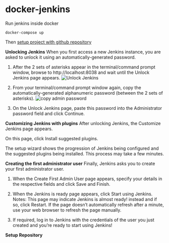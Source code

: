 # docker-jenkins
Run jenkins inside docker

```
docker-compose up
```

Then [setup project with github repository](https://jenkins.io/doc/tutorials/build-a-node-js-and-react-app-with-npm/#setup-wizard)

**Unlocking Jenkins**
When you first access a new Jenkins instance, you are asked to unlock it using an automatically-generated password.

1. After the 2 sets of asterisks appear in the terminal/command prompt window, browse to http://localhost:8038 and wait until the Unlock Jenkins page appears.
![Unlock Jenkins](https://jenkins.io/doc/book/resources/tutorials/setup-jenkins-01-unlock-jenkins-page.jpg)

2. From your terminal/command prompt window again, copy the automatically-generated alphanumeric password (between the 2 sets of asterisks).
![copy admin password](https://jenkins.io/doc/book/resources/tutorials/setup-jenkins-02-copying-initial-admin-password.png)

3. On the Unlock Jenkins page, paste this password into the Administrator password field and click Continue.

**Customizing Jenkins with plugins**
After unlocking Jenkins, the Customize Jenkins page appears.

On this page, click Install suggested plugins.

The setup wizard shows the progression of Jenkins being configured and the suggested plugins being installed. This process may take a few minutes.

**Creating the first administrator user**
Finally, Jenkins asks you to create your first administrator user.

1. When the Create First Admin User page appears, specify your details in the respective fields and click Save and Finish.

2. When the Jenkins is ready page appears, click Start using Jenkins.
Notes:
    This page may indicate Jenkins is almost ready! instead and if so, click Restart.
    If the page doesn’t automatically refresh after a minute, use your web browser to refresh the page manually.

3. If required, log in to Jenkins with the credentials of the user you just created and you’re ready to start using Jenkins!

**Setup Repository**
